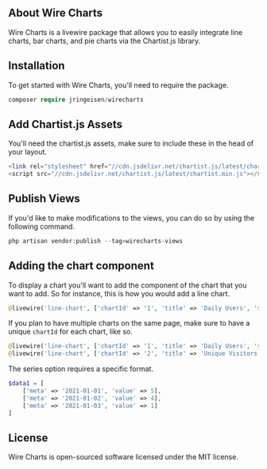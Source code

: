 ## About Wire Charts
Wire Charts is a livewire package that allows you to easily integrate line charts, bar charts, and pie charts via the Chartist.js library.

## Installation
To get started with Wire Charts, you'll need to require the package.

```php
composer require jringeisen/wirecharts
```
## Add Chartist.js Assets
You'll need the chartist.js assets, make sure to include these in the head of your layout.
```php
<link rel="stylesheet" href="//cdn.jsdelivr.net/chartist.js/latest/chartist.min.css">
<script src="//cdn.jsdelivr.net/chartist.js/latest/chartist.min.js"></script>
```

## Publish Views
If you'd like to make modifications to the views, you can do so by using the following command.
```php
php artisan vendor:publish --tag=wirecharts-views
```

## Adding the chart component
To display a chart you'll want to add the component of the chart that you want to add. So for instance, this is how you would add a line chart.

```php
@livewire('line-chart', ['chartId' => '1', 'title' => 'Daily Users', 'series' => $data1, 'height' => 'h-36'])
```

If you plan to have multiple charts on the same page, make sure to have a unique `chartId` for each chart, like so.

```php
@livewire('line-chart', ['chartId' => '1', 'title' => 'Daily Users', 'series' => $data1, 'height' => 'h-36'])
@livewire('line-chart', ['chartId' => '2', 'title' => 'Unique Visitors', 'series' => $data2, 'height' => 'h-36'])
```

The series option requires a specific format.

```php
$data1 = [
    ['meta' => '2021-01-01', 'value' => 5],
    ['meta' => '2021-01-02', 'value' => 4],
    ['meta' => '2021-01-03', 'value' => 1]
]
```

## License
Wire Charts is open-sourced software licensed under the MIT license.
